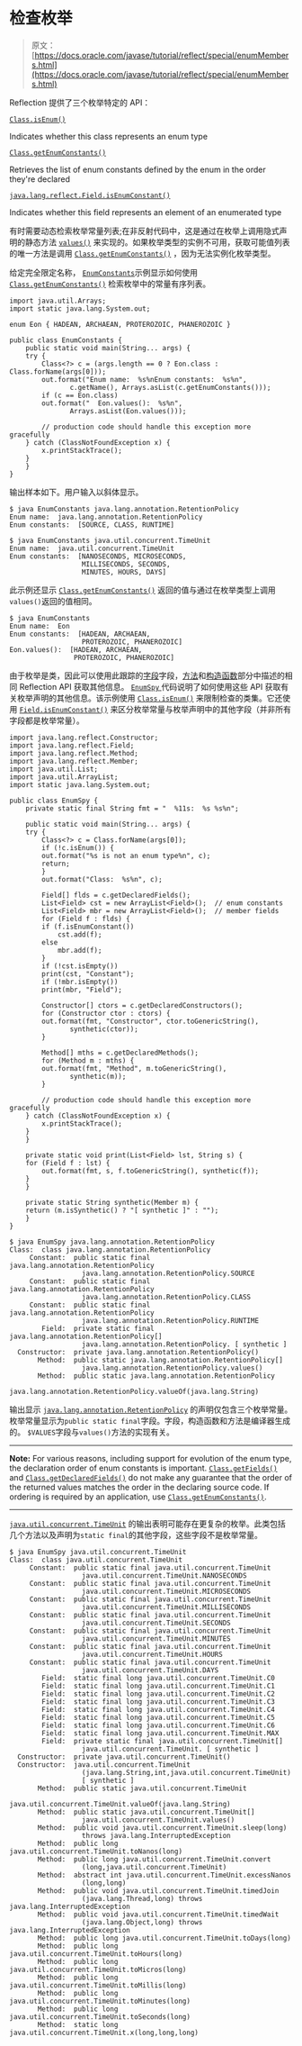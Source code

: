 # 检查枚举

> 原文： [https://docs.oracle.com/javase/tutorial/reflect/special/enumMembers.html](https://docs.oracle.com/javase/tutorial/reflect/special/enumMembers.html)

Reflection 提供了三个枚举特定的 API：

[`Class.isEnum()`](https://docs.oracle.com/javase/8/docs/api/java/lang/Class.html#isEnum--)

Indicates whether this class represents an enum type

[`Class.getEnumConstants()`](https://docs.oracle.com/javase/8/docs/api/java/lang/Class.html#getEnumConstants--)

Retrieves the list of enum constants defined by the enum in the order they're declared

[`java.lang.reflect.Field.isEnumConstant()`](https://docs.oracle.com/javase/8/docs/api/java/lang/reflect/Field.html#isEnumConstant--)

Indicates whether this field represents an element of an enumerated type

有时需要动态检索枚举常量列表;在非反射代码中，这是通过在枚举上调用隐式声明的静态方法 [`values()`](https://docs.oracle.com/javase/specs/jls/se7/html/jls-8.html) 来实现的。如果枚举类型的实例不可用，获取可能值列表的唯一方法是调用 [`Class.getEnumConstants()`](https://docs.oracle.com/javase/8/docs/api/java/lang/Class.html#getEnumConstants--) ，因为无法实例化枚举类型。

给定完全限定名称， [``EnumConstants``](example/EnumConstants.java)示例显示如何使用 [`Class.getEnumConstants()`](https://docs.oracle.com/javase/8/docs/api/java/lang/Class.html#getEnumConstants--) 检索枚举中的常量有序列表。

```
import java.util.Arrays;
import static java.lang.System.out;

enum Eon { HADEAN, ARCHAEAN, PROTEROZOIC, PHANEROZOIC }

public class EnumConstants {
    public static void main(String... args) {
	try {
	    Class<?> c = (args.length == 0 ? Eon.class : Class.forName(args[0]));
	    out.format("Enum name:  %s%nEnum constants:  %s%n",
		       c.getName(), Arrays.asList(c.getEnumConstants()));
	    if (c == Eon.class)
		out.format("  Eon.values():  %s%n",
			   Arrays.asList(Eon.values()));

        // production code should handle this exception more gracefully
	} catch (ClassNotFoundException x) {
	    x.printStackTrace();
	}
    }
}

```

输出样本如下。用户输入以斜体显示。

```
$ java EnumConstants java.lang.annotation.RetentionPolicy
Enum name:  java.lang.annotation.RetentionPolicy
Enum constants:  [SOURCE, CLASS, RUNTIME]

```

```
$ java EnumConstants java.util.concurrent.TimeUnit
Enum name:  java.util.concurrent.TimeUnit
Enum constants:  [NANOSECONDS, MICROSECONDS, 
                  MILLISECONDS, SECONDS, 
                  MINUTES, HOURS, DAYS]

```

此示例还显示 [`Class.getEnumConstants()`](https://docs.oracle.com/javase/8/docs/api/java/lang/Class.html#getEnumConstants--) 返回的值与通过在枚举类型上调用`values()`返回的值相同。

```
$ java EnumConstants
Enum name:  Eon
Enum constants:  [HADEAN, ARCHAEAN, 
                  PROTEROZOIC, PHANEROZOIC]
Eon.values():  [HADEAN, ARCHAEAN, 
                PROTEROZOIC, PHANEROZOIC]

```

由于枚举是类，因此可以使用此跟踪的[字段](../member/field.html)字段，[方法](../member/method.html)和[构造函数](../member/ctor.html)部分中描述的相同 Reflection API 获取其他信息。 [``EnumSpy`` ](example/EnumSpy.java)代码说明了如何使用这些 API 获取有关枚举声明的其他信息。该示例使用 [`Class.isEnum()`](https://docs.oracle.com/javase/8/docs/api/java/lang/Class.html#isEnum--) 来限制检查的类集。它还使用 [`Field.isEnumConstant()`](https://docs.oracle.com/javase/8/docs/api/java/lang/reflect/Field.html#isEnumConstant--) 来区分枚举常量与枚举声明中的其他字段（并非所有字段都是枚举常量）。

```
import java.lang.reflect.Constructor;
import java.lang.reflect.Field;
import java.lang.reflect.Method;
import java.lang.reflect.Member;
import java.util.List;
import java.util.ArrayList;
import static java.lang.System.out;

public class EnumSpy {
    private static final String fmt = "  %11s:  %s %s%n";

    public static void main(String... args) {
	try {
	    Class<?> c = Class.forName(args[0]);
	    if (!c.isEnum()) {
		out.format("%s is not an enum type%n", c);
		return;
	    }
	    out.format("Class:  %s%n", c);

	    Field[] flds = c.getDeclaredFields();
	    List<Field> cst = new ArrayList<Field>();  // enum constants
	    List<Field> mbr = new ArrayList<Field>();  // member fields
	    for (Field f : flds) {
		if (f.isEnumConstant())
		    cst.add(f);
		else
		    mbr.add(f);
	    }
	    if (!cst.isEmpty())
		print(cst, "Constant");
	    if (!mbr.isEmpty())
		print(mbr, "Field");

	    Constructor[] ctors = c.getDeclaredConstructors();
	    for (Constructor ctor : ctors) {
		out.format(fmt, "Constructor", ctor.toGenericString(),
			   synthetic(ctor));
	    }

	    Method[] mths = c.getDeclaredMethods();
	    for (Method m : mths) {
		out.format(fmt, "Method", m.toGenericString(),
			   synthetic(m));
	    }

        // production code should handle this exception more gracefully
	} catch (ClassNotFoundException x) {
	    x.printStackTrace();
	}
    }

    private static void print(List<Field> lst, String s) {
	for (Field f : lst) {
 	    out.format(fmt, s, f.toGenericString(), synthetic(f));
	}
    }

    private static String synthetic(Member m) {
	return (m.isSynthetic() ? "[ synthetic ]" : "");
    }
}

```

```
$ java EnumSpy java.lang.annotation.RetentionPolicy
Class:  class java.lang.annotation.RetentionPolicy
     Constant:  public static final java.lang.annotation.RetentionPolicy
                  java.lang.annotation.RetentionPolicy.SOURCE 
     Constant:  public static final java.lang.annotation.RetentionPolicy
                  java.lang.annotation.RetentionPolicy.CLASS 
     Constant:  public static final java.lang.annotation.RetentionPolicy 
                  java.lang.annotation.RetentionPolicy.RUNTIME 
        Field:  private static final java.lang.annotation.RetentionPolicy[] 
                  java.lang.annotation.RetentionPolicy. [ synthetic ]
  Constructor:  private java.lang.annotation.RetentionPolicy() 
       Method:  public static java.lang.annotation.RetentionPolicy[]
                  java.lang.annotation.RetentionPolicy.values() 
       Method:  public static java.lang.annotation.RetentionPolicy
                  java.lang.annotation.RetentionPolicy.valueOf(java.lang.String) 

```

输出显示 [`java.lang.annotation.RetentionPolicy`](https://docs.oracle.com/javase/8/docs/api/java/lang/annotation/RetentionPolicy.html) 的声明仅包含三个枚举常量。枚举常量显示为`public static final`字段。字段，构造函数和方法是编译器生成的。 `$VALUES`字段与`values()`方法的实现有关。

* * *

**Note:** For various reasons, including support for evolution of the enum type, the declaration order of enum constants is important. [`Class.getFields()`](https://docs.oracle.com/javase/8/docs/api/java/lang/Class.html#getFields--) and [`Class.getDeclaredFields()`](https://docs.oracle.com/javase/8/docs/api/java/lang/Class.html#getDeclaredFields--) do not make any guarantee that the order of the returned values matches the order in the declaring source code. If ordering is required by an application, use [`Class.getEnumConstants()`](https://docs.oracle.com/javase/8/docs/api/java/lang/Class.html#getEnumConstants--).

* * *

[`java.util.concurrent.TimeUnit`](https://docs.oracle.com/javase/8/docs/api/java/util/concurrent/TimeUnit.html) 的输出表明可能存在更复杂的枚举。此类包括几个方法以及声明为`static final`的其他字段，这些字段不是枚举常量。

```
$ java EnumSpy java.util.concurrent.TimeUnit
Class:  class java.util.concurrent.TimeUnit
     Constant:  public static final java.util.concurrent.TimeUnit
                  java.util.concurrent.TimeUnit.NANOSECONDS
     Constant:  public static final java.util.concurrent.TimeUnit
                  java.util.concurrent.TimeUnit.MICROSECONDS
     Constant:  public static final java.util.concurrent.TimeUnit
                  java.util.concurrent.TimeUnit.MILLISECONDS
     Constant:  public static final java.util.concurrent.TimeUnit
                  java.util.concurrent.TimeUnit.SECONDS
     Constant:  public static final java.util.concurrent.TimeUnit
                  java.util.concurrent.TimeUnit.MINUTES
     Constant:  public static final java.util.concurrent.TimeUnit
                  java.util.concurrent.TimeUnit.HOURS
     Constant:  public static final java.util.concurrent.TimeUnit
                  java.util.concurrent.TimeUnit.DAYS
        Field:  static final long java.util.concurrent.TimeUnit.C0
        Field:  static final long java.util.concurrent.TimeUnit.C1
        Field:  static final long java.util.concurrent.TimeUnit.C2
        Field:  static final long java.util.concurrent.TimeUnit.C3
        Field:  static final long java.util.concurrent.TimeUnit.C4
        Field:  static final long java.util.concurrent.TimeUnit.C5
        Field:  static final long java.util.concurrent.TimeUnit.C6
        Field:  static final long java.util.concurrent.TimeUnit.MAX
        Field:  private static final java.util.concurrent.TimeUnit[] 
                  java.util.concurrent.TimeUnit. [ synthetic ]
  Constructor:  private java.util.concurrent.TimeUnit()
  Constructor:  java.util.concurrent.TimeUnit
                  (java.lang.String,int,java.util.concurrent.TimeUnit)
                  [ synthetic ]
       Method:  public static java.util.concurrent.TimeUnit
                  java.util.concurrent.TimeUnit.valueOf(java.lang.String)
       Method:  public static java.util.concurrent.TimeUnit[] 
                  java.util.concurrent.TimeUnit.values()
       Method:  public void java.util.concurrent.TimeUnit.sleep(long) 
                  throws java.lang.InterruptedException
       Method:  public long java.util.concurrent.TimeUnit.toNanos(long)
       Method:  public long java.util.concurrent.TimeUnit.convert
                  (long,java.util.concurrent.TimeUnit)
       Method:  abstract int java.util.concurrent.TimeUnit.excessNanos
                  (long,long)
       Method:  public void java.util.concurrent.TimeUnit.timedJoin
                  (java.lang.Thread,long) throws java.lang.InterruptedException
       Method:  public void java.util.concurrent.TimeUnit.timedWait
                  (java.lang.Object,long) throws java.lang.InterruptedException
       Method:  public long java.util.concurrent.TimeUnit.toDays(long)
       Method:  public long java.util.concurrent.TimeUnit.toHours(long)
       Method:  public long java.util.concurrent.TimeUnit.toMicros(long)
       Method:  public long java.util.concurrent.TimeUnit.toMillis(long)
       Method:  public long java.util.concurrent.TimeUnit.toMinutes(long)
       Method:  public long java.util.concurrent.TimeUnit.toSeconds(long)
       Method:  static long java.util.concurrent.TimeUnit.x(long,long,long)

```